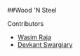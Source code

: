 ##Wood 'N Steel

Contributors
- [Wasim Raja]( https://github.com/wasim7raja10)
- [Devkant Swargiary](https://github.com/Devkant21)